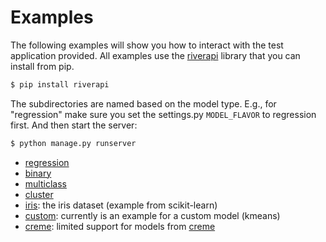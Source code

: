# Examples

The following examples will show you how to interact with the test application
provided. All examples use the [riverapi](https://github.com/vsoch/riverapi)
library that you can install from pip.

```bash
$ pip install riverapi
```

The subdirectories are named based on the model type. E.g., for
"regression" make sure you set the settings.py `MODEL_FLAVOR` to regression first.
And then start the server:

```bash
$ python manage.py runserver
```

 - [regression](regression)
 - [binary](binary)
 - [multiclass](multiclass)
 - [cluster](cluster)
 - [iris](iris): the iris dataset (example from scikit-learn)
 - [custom](custom): currently is an example for a custom model (kmeans) 
 - [creme](creme): limited support for models from [creme](https://github.com/MaxHalford/creme)

